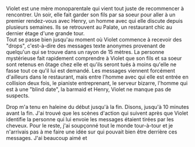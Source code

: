 Violet est une mère monoparentale qui vient tout juste de recommencer à rencontrer. Un soir, elle fait garder son fils par sa soeur pour aller à un premier rendez-vous avec Henry, un homme avec qui elle discute depuis plusieurs semaines. Ils se retrouvent au Palate, un restaurant chic au dernier étage d'une grande tour.  
Tout se passe bien jusqu'au moment où Violet commence à recevoir des "drops", c'est-à-dire des messages texte anonymes provenant de quelqu'un qui se trouve dans un rayon de 15 mètres. La personne mystérieuse fait rapidement comprendre à Violet que son fils et sa soeur sont retenus en ôtage chez elle et qu'ils seront tués à moins qu'elle ne fasse tout ce qu'il lui est demandé. Les messages viennent forcément d'ailleurs dans le restaurant, mais entre l'homme avec qui elle est entrée en collision deux fois, le pianiste entreprenant, le serveur bizarre, l'homme qui est à une "blind date", la barmaid et Henry, Violet ne manque pas de suspects.

Drop m'a tenu en haleine du début jusqu'à la fin. Disons, jusqu'à 10 minutes avant la fin. J'ai trouvé que les scènes d'action qui suivent après que Violet identifie la personne qui lui envoie les messages étaient tirées par les cheveux. Pour le reste, j'ai soupçonné tout le monde tour-à-tour et je n'arrivais pas à me faire une idée sur qui pouvait bien être derrière ces messages. J'ai beaucoup aimé et 
